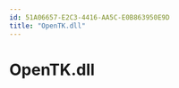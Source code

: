 ```yaml
---
id: 51A06657-E2C3-4416-AA5C-E0B863950E9D
title: "OpenTK.dll"
---
```


<a name="OpenTK.dll" class="injected"></a>


# OpenTK.dll

